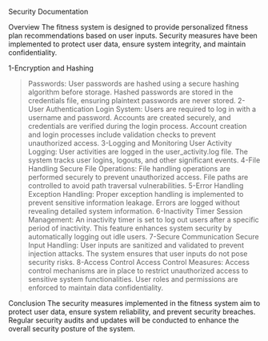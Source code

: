 Security Documentation

Overview
The fitness system is designed to provide personalized fitness plan recommendations based on user inputs. Security measures have been implemented to protect user data, ensure system integrity, and maintain confidentiality.

1-Encryption and Hashing
>Passwords:
 User passwords are hashed using a secure hashing algorithm before storage.
 Hashed passwords are stored in the credentials file, ensuring plaintext passwords are never stored.
2-User Authentication
>Login System:
 Users are required to log in with a username and password.
 Accounts are created securely, and credentials are verified during the login process.
 Account creation and login processes include validation checks to prevent unauthorized access.
3-Logging and Monitoring
>User Activity Logging:
 User activities are logged in the user_activity.log file.
 The system tracks user logins, logouts, and other significant events.
4-File Handling
>Secure File Operations:
 File handling operations are performed securely to prevent unauthorized access.
 File paths are controlled to avoid path traversal vulnerabilities.
5-Error Handling
>Exception Handling:
 Proper exception handling is implemented to prevent sensitive information leakage.
 Errors are logged without revealing detailed system information.
6-Inactivity Timer
>Session Management:
 An inactivity timer is set to log out users after a specific period of inactivity.
 This feature enhances system security by automatically logging out idle users.
7-Secure Communication
>Secure Input Handling:
 User inputs are sanitized and validated to prevent injection attacks.
 The system ensures that user inputs do not pose security risks.
8-Access Control
>Access Control Measures:
 Access control mechanisms are in place to restrict unauthorized access to sensitive system functionalities.
 User roles and permissions are enforced to maintain data confidentiality.

Conclusion
The security measures implemented in the fitness system aim to protect user data, ensure system reliability, and prevent security breaches. Regular security audits and updates will be conducted to enhance the overall security posture of the system.